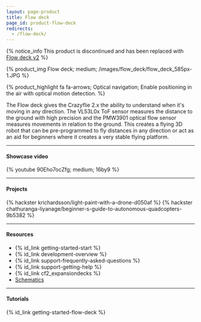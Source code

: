 ```yaml
---
layout: page-product
title: Flow deck
page_id: product-flow-deck
redirects:
  - /flow-deck/
---
```


{% notice_info This product is discontinued and has been replaced with <a href="/products/flow-deck-v2/">Flow deck v2</a> %}

{% product_img Flow deck; medium;
/images/flow_deck/flow_deck_585px-1.JPG
%}


{% product_highlight
fa fa-arrows;
Optical navigation;
Enable positioning in the air with optical motion detection.
%}

The Flow deck gives the Crazyflie 2.x the ability to understand when it's moving in any direction.
The VL53L0x ToF sensor measures the distance to the ground with high precision and the PMW3901 optical flow sensor measures movements in relation to the ground.
This creates a flying 3D robot that can be pre-programmed to fly distances in any direction or act as an aid for beginners where it creates a very stable flying platform.

---

#### Showcase video
{% youtube 90Eho7ocZfg; medium; 16by9 %}

---

#### Projects
{% hackster krichardsson/light-paint-with-a-drone-d050af %}
{% hackster chathuranga-liyanage/beginner-s-guide-to-autonomous-quadcopters-9b5382 %}

---

#### Resources

- {% id_link getting-started-start %}
- {% id_link development-overview %}
- {% id_link support-frequently-asked-questions %}
- {% id_link support-getting-help %}
- {% id_link cf2_expansiondecks %}
- [Schematics](/documentation/hardware/flow_deck/flow-deck-reve.pdf)

---

#### Tutorials

{% id_link getting-started-flow-deck %}
